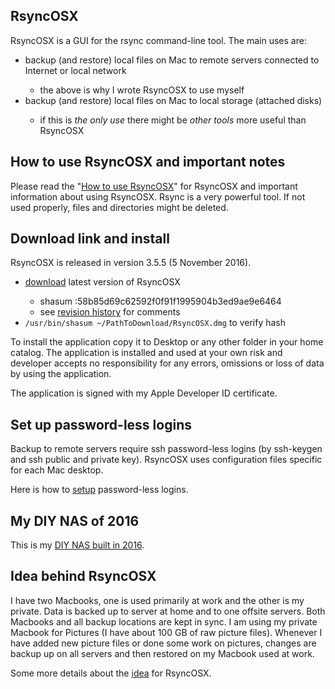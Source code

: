 
<h2>RsyncOSX</h2>

RsyncOSX is a GUI for the rsync command-line tool. The main uses are:
<ul>
<li>backup (and restore) local files on Mac to remote servers connected to Internet or local network</li>
<ul>
<li>the above is why I wrote RsyncOSX to use myself</li>
</ul>
<li>backup (and restore) local files on Mac to local storage (attached disks)</li>
<ul>
<li>if this is <i>the only use</i> there might be <i>other tools</i> more useful than RsyncOSX</li>
</ul>
</ul>

<h2>How to use RsyncOSX and important notes</h2>

Please read the "<a href="https://github.com/rsyncOSX/Documentation/blob/master/HowtoUseRsyncOSX.md" target="_blank">How to use RsyncOSX</a>" for RsyncOSX and important information about using RsyncOSX. Rsync is a very powerful tool. If not used properly, files and directories might be deleted.

<h2>Download link and install</h2>

RsyncOSX is released in version 3.5.5 (5 November 2016).
<ul>
<li><a href="https://dl.dropboxusercontent.com/u/52503631/RsyncOSX.dmg" target="_blank">download</a> latest version of RsyncOSX</li>
<ul>
<li>shasum :58b85d69c62592f0f91f1995904b3ed9ae9e6464</li>
<li>see <a href="https://github.com/rsyncOSX/Documentation/blob/master/Changelog.md" target="_blank">revision history</a> for comments</li>
</ul>
<li><code>/usr/bin/shasum ~/PathToDownload/RsyncOSX.dmg</code> to verify hash</li>
<ul>
</ul>
</ul>
To install the application copy it to Desktop or any other folder in your home catalog. The application is installed and used at your own risk and developer accepts no responsibility for any errors, omissions or loss of data by using the application.

The application is signed with my Apple Developer ID certificate.

<h2>Set up password-less logins</h2>

Backup to remote servers require ssh password-less logins (by ssh-keygen and ssh public and private key). RsyncOSX uses configuration files specific for each Mac desktop.

Here is how to <a href="https://github.com/rsyncOSX/Documentation/blob/master/PasswordlessLogin.md" target="_blank">setup</a> password-less logins.

<h2>My DIY NAS of 2016</h2>

This is my <a href="https://github.com/rsyncOSX/Documentation/blob/master/DIYNAS.md" target="_blank">DIY NAS built in 2016</a>.

<h2>Idea behind RsyncOSX</h2>
I have two Macbooks, one is used primarily at work and the other is my private. Data is backed up to server at home and to one offsite servers. Both Macbooks and all backup locations are kept in sync. I am using my private Macbook for Pictures (I have about 100 GB of raw picture files). Whenever I have added new picture files or done some work on pictures, changes are backup up on all servers and then restored on my Macbook used at work.

Some more details about the <a href="https://github.com/rsyncOSX/Documentation/blob/master/Idea.md" target="_blank">idea</a> for RsyncOSX.